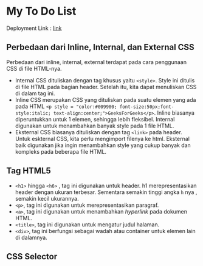 # My To Do List

Deployment Link : [link](https://tugas-django-bryan-1.herokuapp.com/todolist/)

## Perbedaan dari Inline, Internal, dan External CSS
Perbedaan dari inline, internal, external terdapat pada cara penggunaan CSS di file HTML-nya.
- Internal CSS dituliskan dengan tag khusus yaitu `<style>`. Style ini ditulis di file HTML pada bagian header. Setelah itu, kita dapat menuliskan CSS di dalam tag ini.
- Inline CSS merupakan CSS yang dituliskan pada suatu elemen yang ada pada HTML `<p style = "color:#009900; font-size:50px;font-style:italic; text-align:center;">GeeksForGeeks</p>`. Inline biasanya diperuntukkan untuk 1 elemen, sehingga lebih fleksibel. Internal digunakan untuk menambahkan banyak style pada 1 file HTML.
- Eksternal CSS biasanya dituliskan dengan tag `<link>` pada header. Untuk eskternal CSS, kita perlu mengimport filenya ke html. Eksternal baik digunakan jika ingin menambahkan style yang cukup banyak dan kompleks pada beberapa file HTML.

## Tag HTML5
- `<h1>` hingga `<h6>` , tag ini digunakan untuk header. h1 merepresentasikan header dengan ukuran terbesar. Sementara semakin tinggi angka `h` nya , semakin kecil ukurannya.
- `<p>`, tag ini digunakan untuk merepresentasikan paragraf.
- `<a>`, tag ini digunakan untuk menambahkan _hyperlink_ pada dokumen HTML.
- `<title>`, tag ini digunakan untuk mengatur judul halaman.
- `<div>`, tag ini berfungsi sebagai wadah atau container untuk elemen lain di dalamnya.

## CSS Selector

